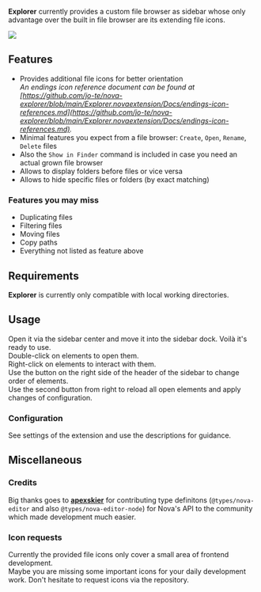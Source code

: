 **Explorer** currently provides a custom file browser as sidebar whose only advantage over the built in file browser are its extending file icons.

<!--
🎈 See it in action:
-->

![](https://github.com/jo-te/nova-explorer/blob/main/Explorer.novaextension/Docs/Images/file-browser-screenshot.png?raw=true)

## Features
- Provides additional file icons for better orientation<br>
  *An endings icon reference document can be found at [https://github.com/jo-te/nova-explorer/blob/main/Explorer.novaextension/Docs/endings-icon-references.md](https://github.com/jo-te/nova-explorer/blob/main/Explorer.novaextension/Docs/endings-icon-references.md).*
- Minimal features you expect from a file browser: `Create`, `Open`, `Rename`, `Delete` files
- Also the `Show in Finder` command is included in case you need an actual grown file browser
- Allows to display folders before files or vice versa
- Allows to hide specific files or folders (by exact matching)

### Features you may miss
- Duplicating files
- Filtering files
- Moving files
- Copy paths
- Everything not listed as feature above

## Requirements
**Explorer** is currently only compatible with local working directories.

## Usage
Open it via the sidebar center and move it into the sidebar dock. Voilà it's ready to use.<br>
Double-click on elements to open them.<br>
Right-click on elements to interact with them.<br>
Use the button on the right side of the header of the sidebar to change order of elements.<br>
Use the second button from right to reload all open elements and apply changes of configuration.

### Configuration
See settings of the extension and use the descriptions for guidance.

## Miscellaneous
### Credits
Big thanks goes to [**apexskier**](https://github.com/apexskier) for contributing type definitons (`@types/nova-editor` and also `@types/nova-editor-node`) for Nova's API to the community which made development much easier.

### Icon requests
Currently the provided file icons only cover a small area of frontend development.<br>
Maybe you are missing some important icons for your daily development work. Don't hesitate to request icons via the repository.